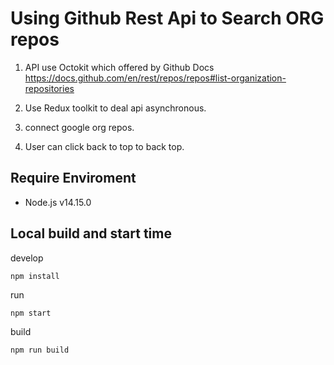 # Using Github Rest Api to Search ORG repos

1. API use Octokit which offered by Github Docs
   https://docs.github.com/en/rest/repos/repos#list-organization-repositories

2. Use Redux toolkit to deal api asynchronous.

3. connect google org repos.

4. User can click back to top to back top.

## Require Enviroment

-   Node.js v14.15.0

## Local build and start time

develop

`npm install`

run

`npm start`

build

`npm run build`
